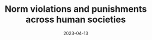 ---
title: "Norm violations and punishments across human societies"
collection: publications
permalink: /publication/2023_garfield_EHS
excerpt: <blockquote>Accounting for the phylogenetic relationships among our cross-cultural sample, as well as correlations between evidence for punishment types, we found that egalitarianism (i.e. absence of social stratification) strongly predicted evidence for reputational punishments, whereas the presence of social stratification moderately predicted evidence for execution punishments.</blockquote>
date: 2023-04-13
venue: 'Evolutionary Human Sciences'
paperurl: '/files/garfield_et_al_2023_EHS.pdf'
link: 'https://doi.org/10.1017/ehs.2023.7'
github: 'https://github.com/zhgarfield/violationsandpunishmentsdata'
code: 'https://osf.io/9kjy5/'
citation: 'Zachary H. Garfield, Erik J. Ringen, William Buckner, Dithapelo Medupe, Richard W. Wrangham, and Luke Glowacki (2023). &quot;Norm violations and punishments across human societies.&quot; <i>Evolutionary Human Sciences</i>. 5.'
---